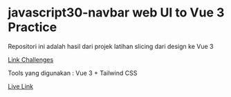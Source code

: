 # javascript30-navbar web UI to Vue 3 Practice

Repositori ini adalah hasil dari projek latihan slicing dari design ke Vue 3

[Link Challenges](https://www.codewell.cc/challenges/javascript30-navbar--623f19001fa95910c7bf998e)

 Tools yang digunakan : Vue 3 + Tailwind CSS

[Live Link](https://stunning-otter-c01330.netlify.app/)